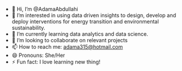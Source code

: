 - 👋 Hi, I’m @AdamaAbdullahi
- 👀 I’m interested in using data driven insights to design, develop and deploy interventions for energy transition and environmental sustainability. 
- 🌱 I’m currently learning data analytics and data science.
- 💞️ I’m looking to collaborate on relevant projects
- 📫 How to reach me: adama315@hotmail.com
- 😄 Pronouns: She/Her
- ⚡ Fun fact: I love learning new thing! 

<!---
AdamaAbdullahi/AdamaAbdullahi is a ✨ special ✨ repository because its `README.md` (this file) appears on your GitHub profile.
You can click the Preview link to take a look at your changes.
--->
